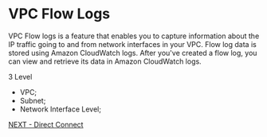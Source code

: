 # VPC Flow Logs  

VPC Flow logs is a feature that enables you to capture information about the IP traffic going to and from network interfaces in your VPC. Flow log data is stored using Amazon CloudWatch logs. After you've created a flow log, you can view and retrieve its data in Amazon CloudWatch logs.  


3 Level  
* VPC;  
* Subnet;  
* Network Interface Level;  


[NEXT - Direct Connect](vpc/direct_connect.md)
